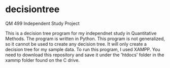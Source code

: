 # decisiontree
QM 499 Independent Study Project

This is a decision tree program for my independnet study in Quantitative Methods. The program is written in Python. This program is not generalized, so it cannot be used to create any decision tree. It will only create a decision tree for my sample data. To run this program, I used XAMPP. You need to download this repository and save it under the 'htdocs' folder in the xammp folder found on the C drive.
